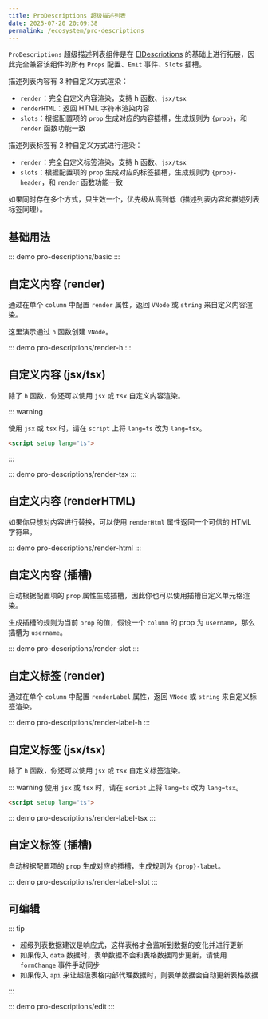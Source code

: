 ```yaml
---
title: ProDescriptions 超级描述列表
date: 2025-07-20 20:09:38
permalink: /ecosystem/pro-descriptions
---
```


`ProDescriptions` 超级描述列表组件是在 [ElDescriptions](/ecosystem/pro-form/basic) 的基础上进行拓展，因此完全兼容该组件的所有 `Props` 配置、`Emit` 事件、`Slots` 插槽。

描述列表内容有 3 种自定义方式渲染：

- `render`：完全自定义内容渲染，支持 h 函数、`jsx/tsx`
- `renderHTML`：返回 HTML 字符串渲染内容
- `slots`：根据配置项的 `prop` 生成对应的内容插槽，生成规则为 `{prop}`，和 `render` 函数功能一致

描述列表标签有 2 种自定义方式进行渲染：

- `render`：完全自定义标签渲染，支持 h 函数、`jsx/tsx`
- `slots`：根据配置项的 `prop` 生成对应的标签插槽，生成规则为 `{prop}-header`，和 `render` 函数功能一致

如果同时存在多个方式，只生效一个，优先级从高到低（描述列表内容和描述列表标签同理）。

## 基础用法

::: demo
pro-descriptions/basic
:::

## 自定义内容 (render)

通过在单个 `column` 中配置 `render` 属性，返回 `VNode` 或 `string` 来自定义内容渲染。

这里演示通过 `h` 函数创建 `VNode`。

::: demo
pro-descriptions/render-h
:::

## 自定义内容 (jsx/tsx)

除了 `h` 函数，你还可以使用 `jsx` 或 `tsx` 自定义内容渲染。

::: warning

使用 `jsx` 或 `tsx` 时，请在 `script` 上将 `lang=ts` 改为 `lang=tsx`。

```html
<script setup lang="ts">
```

:::

::: demo
pro-descriptions/render-tsx
:::

## 自定义内容 (renderHTML)

如果你只想对内容进行替换，可以使用 `renderHtml` 属性返回一个可信的 HTML 字符串。

::: demo
pro-descriptions/render-html
:::

## 自定义内容 (插槽)

自动根据配置项的 `prop` 属性生成插槽，因此你也可以使用插槽自定义单元格渲染。

生成插槽的规则为当前 `prop` 的值，假设一个 `column` 的 prop 为 `username`，那么插槽为 `username`。

::: demo
pro-descriptions/render-slot
:::

## 自定义标签 (render)

通过在单个 `column` 中配置 `renderLabel` 属性，返回 `VNode` 或 `string` 来自定义标签渲染。

::: demo
pro-descriptions/render-label-h
:::

## 自定义标签 (jsx/tsx)

除了 `h` 函数，你还可以使用 `jsx` 或 `tsx` 自定义标签渲染。

::: warning
使用 `jsx` 或 `tsx` 时，请在 `script` 上将 `lang=ts` 改为 `lang=tsx`。

```html
<script setup lang="ts">
```

::: demo
pro-descriptions/render-label-tsx
:::

## 自定义标签 (插槽)

自动根据配置项的 `prop` 生成对应的插槽，生成规则为 `{prop}-label`。

::: demo
pro-descriptions/render-label-slot
:::

## 可编辑

::: tip

- 超级列表数据建议是响应式，这样表格才会监听到数据的变化并进行更新
- 如果传入 `data` 数据时，表单数据不会和表格数据同步更新，请使用 `formChange` 事件手动同步
- 如果传入 `api` 来让超级表格内部代理数据时，则表单数据会自动更新表格数据

:::

::: demo
pro-descriptions/edit
:::

